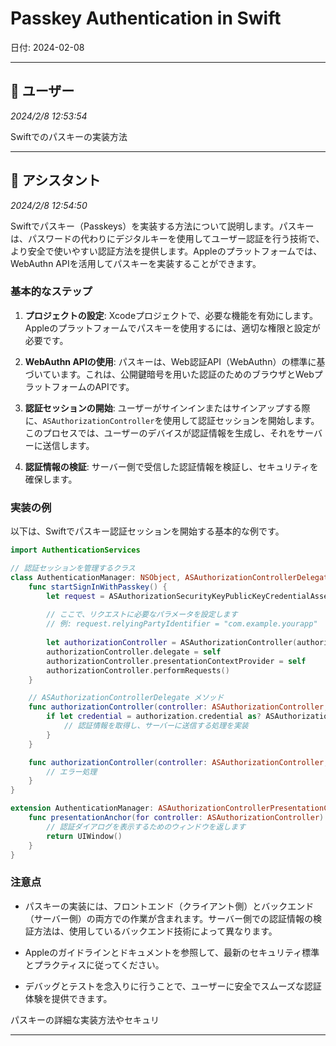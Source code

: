 # Passkey Authentication in Swift

日付: 2024-02-08

---

## 👤 ユーザー
*2024/2/8 12:53:54*

Swiftでのパスキーの実装方法

---

## 🤖 アシスタント
*2024/2/8 12:54:50*

Swiftでパスキー（Passkeys）を実装する方法について説明します。パスキーは、パスワードの代わりにデジタルキーを使用してユーザー認証を行う技術で、より安全で使いやすい認証方法を提供します。Appleのプラットフォームでは、WebAuthn APIを活用してパスキーを実装することができます。

### 基本的なステップ

1. **プロジェクトの設定**: Xcodeプロジェクトで、必要な機能を有効にします。Appleのプラットフォームでパスキーを使用するには、適切な権限と設定が必要です。

2. **WebAuthn APIの使用**: パスキーは、Web認証API（WebAuthn）の標準に基づいています。これは、公開鍵暗号を用いた認証のためのブラウザとWebプラットフォームのAPIです。

3. **認証セッションの開始**: ユーザーがサインインまたはサインアップする際に、`ASAuthorizationController`を使用して認証セッションを開始します。このプロセスでは、ユーザーのデバイスが認証情報を生成し、それをサーバーに送信します。

4. **認証情報の検証**: サーバー側で受信した認証情報を検証し、セキュリティを確保します。

### 実装の例

以下は、Swiftでパスキー認証セッションを開始する基本的な例です。

```swift
import AuthenticationServices

// 認証セッションを管理するクラス
class AuthenticationManager: NSObject, ASAuthorizationControllerDelegate {
    func startSignInWithPasskey() {
        let request = ASAuthorizationSecurityKeyPublicKeyCredentialAssertionRequest()
        
        // ここで、リクエストに必要なパラメータを設定します
        // 例: request.relyingPartyIdentifier = "com.example.yourapp"
        
        let authorizationController = ASAuthorizationController(authorizationRequests: [request])
        authorizationController.delegate = self
        authorizationController.presentationContextProvider = self
        authorizationController.performRequests()
    }

    // ASAuthorizationControllerDelegate メソッド
    func authorizationController(controller: ASAuthorizationController, didCompleteWithAuthorization authorization: ASAuthorization) {
        if let credential = authorization.credential as? ASAuthorizationSecurityKeyPublicKeyCredential {
            // 認証情報を取得し、サーバーに送信する処理を実装
        }
    }

    func authorizationController(controller: ASAuthorizationController, didCompleteWithError error: Error) {
        // エラー処理
    }
}

extension AuthenticationManager: ASAuthorizationControllerPresentationContextProviding {
    func presentationAnchor(for controller: ASAuthorizationController) -> ASPresentationAnchor {
        // 認証ダイアログを表示するためのウィンドウを返します
        return UIWindow()
    }
}
```

### 注意点

- パスキーの実装には、フロントエンド（クライアント側）とバックエンド（サーバー側）の両方での作業が含まれます。サーバー側での認証情報の検証方法は、使用しているバックエンド技術によって異なります。

- Appleのガイドラインとドキュメントを参照して、最新のセキュリティ標準とプラクティスに従ってください。

- デバッグとテストを念入りに行うことで、ユーザーに安全でスムーズな認証体験を提供できます。

パスキーの詳細な実装方法やセキュリ

---
